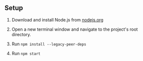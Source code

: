 ## Setup

1. Download and install Node.js from [nodejs.org](https://nodejs.org/)

2. Open a new terminal window and navigate to the project's root directory.

3. Run `npm install --legacy-peer-deps`
4. Run `npm start`
